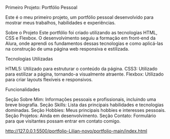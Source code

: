 Primeiro Projeto: Portfólio Pessoal

Este é o meu primeiro projeto, um portfólio pessoal desenvolvido para mostrar meus trabalhos, habilidades e experiências.

Sobre o Projeto
Este portfólio foi criado utilizando as tecnologias HTML, CSS e Flexbox. O desenvolvimento seguiu a formação em front-end da Alura, onde aprendi os fundamentos dessas tecnologias e como aplicá-las na construção de uma página web responsiva e estilizada.

Tecnologias Utilizadas

HTML5: Utilizado para estruturar o conteúdo da página.
CSS3: Utilizado para estilizar a página, tornando-a visualmente atraente.
Flexbox: Utilizado para criar layouts flexíveis e responsivos.


Funcionalidades

Seção Sobre Mim: Informações pessoais e profissionais, incluindo uma breve biografia.
Seção Skills: Lista das principais habilidades e tecnologias dominadas.
Seção Hobbies: Meus principais hobbies e interesses pessoais.
Seção Projetos: Ainda em desenvolvimento.
Seção Contato: Formulário para que visitantes possam entrar em contato comigo.

http://127.0.0.1:5500/portfolio-Lilian-novo/portfolio-main/index.html
